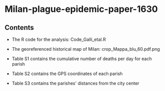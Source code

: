 # Milan-plague-epidemic-paper-1630

## Contents
- The R code for the analysis: Code_Galli_etal.R
- The georeferenced historical map of Milan: crop_Mappa_blu_60.pdf.png

- Table S1 contains the cumulative number of deaths per day for each parish
- Table S2 contains the GPS coordinates of each parish
- Table S3 contains the parishes' distances from the city center
